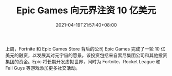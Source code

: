 ﻿---
title: "Epic Games 向元界注资 10 亿美元"
date: 2021-04-19T21:57:40+08:00
lastmod: 2021-04-19T16:45:40+08:00
draft: false
authors: ["Melville"]
description: "上周，Fortnite 和 Epic Games Store 背后的公司 Epic Games 完成了一轮 10 亿美元的融资，以发展其对元宇宙的愿景。该投资包括来自索尼集团公司和其他投资集团的资金。Epic 将长期开发虚拟世界，同时为 Fortnite、Rocket League 和 Fall Guys 等游戏添加更多社交活动。"
featuredImage: "epic-games-pumping-1-billion-into-metaverse.png"
tags: ["Virtual World","虚拟世界","Play to Earn"]
categories: ["news"]
news: ["虚拟世界"]
weight: 
lightgallery: true
pinned: false
recommend: false
recommend1: false
---

上周，Fortnite 和 Epic Games Store 背后的公司 Epic Games 完成了一轮 10 亿美元的融资，以发展其对元宇宙的愿景。该投资包括来自索尼集团公司和其他投资集团的资金。Epic 将长期开发虚拟世界，同时为 Fortnite、Rocket League 和 Fall Guys 等游戏添加更多社交活动。

<!--more-->

